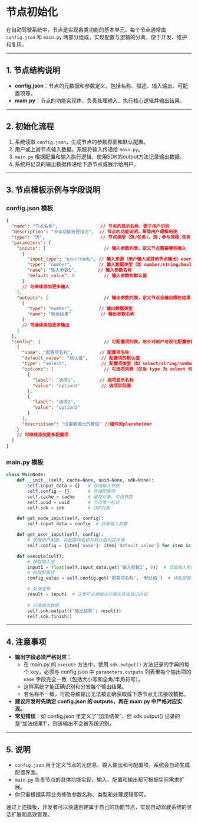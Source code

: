# 节点初始化

在自动驾驶系统中，节点是实现各类功能的基本单元。每个节点通常由 `config.json` 和 `main.py` 两部分组成，实现配置与逻辑的分离，便于开发、维护和复用。

---

## 1. 节点结构说明

- **config.json**：节点的元数据和参数定义，包括名称、描述、输入输出、可配置项等。
- **main.py**：节点的功能实现体，负责处理输入、执行核心逻辑并输出结果。

---

## 2. 初始化流程

1. 系统读取 `config.json`，生成节点的参数界面和默认配置。
2. 用户或上游节点输入数据，系统将输入传递给 `main.py`。
3. `main.py` 根据配置和输入执行逻辑，使用SDK的output方法记录输出数据。
4. 系统将记录的输出数据传递给下游节点或展示给用户。

---

## 3. 节点模板示例与字段说明

### config.json 模板

```json
{
  "name": "节点名称",                // 节点的显示名称，便于用户识别
  "description": "节点功能简要描述",  // 节点的功能说明，帮助用户理解用途
  "type": "流",                     // 节点类型（流/任务)，流：参与流程,任务：独立运行
  "parameters": {
    "inputs": [                      // 输入参数列表，定义节点需要哪些输入
      {
        "input_type": "user/node", // 输入来源（用户输入或其他节点输出）user：用户自主输入,node：上游节点输入
        "type": "number",          // 输入数据类型（如 number/string/bool 等）
        "name": "输入参数1",        // 输入参数名称
        "default_value": 0           // 输入参数的默认值
      }
      // 可继续添加更多输入
    ],
    "outputs": [                     // 输出参数列表，定义节点会输出哪些结果
      {
        "type": "number",          // 输出数据类型
        "name": "输出结果"           // 输出参数名称
      }
      // 可继续添加更多输出
    ]
  },
  "config": [                        // 可配置项列表，用于对用户可视化配置参数
    {
      "name": "配置项名称",          // 配置项名称
      "default_value": "默认值",     // 配置项的默认值
      "type": "select",             // 配置项类型（如 select/string/number 等）
      "options": [                   // 可选项列表（仅当 type 为 select 时）
        {
          "label": "选项1",         // 选项显示名称
          "value": "option1"        // 选项实际值
        },
        {
          "label": "选项2",
          "value": "option2"
        }
      ],
      "description": "设置要输出的数值" //组件的placeholder
    }
    // 可继续添加更多配置项
  ]
}
```

### main.py 模板

```python
class MainNode:
    def __init__(self, cache=None, uuid=None, sdk=None):
        self.input_data = {}   # 存储输入参数
        self.config = {}       # 存储配置项
        self.cache = cache     # 缓存对象，可选参数
        self.uuid = uuid       # 节点唯一标识
        self.sdk = sdk         # SDK对象

    def get_node_input(self, config):
        self.input_data = config  # 获取输入参数

    def get_user_input(self, config):
        # 获取用户配置，将配置项名称与默认值对应存储
        self.config = {item['name']: item['default_value'] for item in config}

    def execute(self):
        # 获取输入值
        input1 = float(self.input_data.get('输入参数1', 0))  # 读取输入参数1
        # 获取配置项
        config_value = self.config.get('配置项名称', '默认值')  # 读取配置项的值

        # 处理逻辑
        result = input1  # 这里可以根据实际需求修改输出内容
        
        # 记录输出数据
        self.sdk.output({"输出结果": result})
        self.sdk.finish()
```

---

## 4. 注意事项

- **输出字段必须严格对应**：
  - 在 main.py 的 `execute` 方法中，使用 `sdk.output()` 方法记录的字典的每个 key，必须与 config.json 中 `parameters.outputs` 列表里每个输出项的 `name` 字段完全一致（包括大小写和全角/半角符号）。
  - 这样系统才能正确识别和分发每个输出结果。
  - 若名称不一致，可能导致输出无法被正确获取或下游节点无法接收数据。
- **建议开发时先确定 config.json 的 outputs，再在 main.py 中严格对应实现。**
- **常见错误**：如 config.json 里定义了“加法结果”，但 sdk.output() 记录的是“加法结果1”，则该输出不会被系统识别。

---

## 5. 说明

- `config.json` 用于定义节点的元信息、输入输出和可配置项，系统会自动生成配置界面。
- `main.py` 负责节点的具体功能实现，输入、配置和输出都可根据实际需求扩展。
- 你只需根据实际业务修改参数名称、类型和处理逻辑即可。

通过上述模板，开发者可以快速创建属于自己的功能节点，实现自动驾驶系统的灵活扩展和高效管理。
